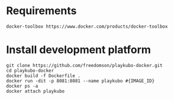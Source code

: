 # Requirements
```
docker-toolbox https://www.docker.com/products/docker-toolbox
```

# Install development platform 
```
git clone https://github.com/freedomson/playkubo-docker.git
cd playkubo-docker
docker build -f Dockerfile .
docker run -dit -p 8081:8081 --name playkubo #{IMAGE_ID}
docker ps -a
docker attach playkubo
```
